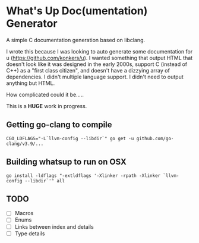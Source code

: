 # What's Up Doc(umentation) Generator

A simple C documentation generation based on libclang.

I wrote this because I was looking to auto generate some documentation for u
(https://github.com/konkers/u).  I wanted something that output HTML that
doesn't look like it was designed in the early 2000s, support C (instead of C++)
as a "first class citizen", and doesn't have a dizzying array of dependencies.
I didn't multiple language support.  I didn't need to output anything but HTML.

How complicated could it be.....

This is a **HUGE** work in progress.

## Getting go-clang to compile
```
CGO_LDFLAGS="-L`llvm-config --libdir`" go get -u github.com/go-clang/v3.9/...
```

## Building whatsup to run on OSX
```
go install -ldflags "-extldflags '-Xlinker -rpath -Xlinker `llvm-config --libdir`'" all
```

## TODO
- [ ] Macros
- [ ] Enums
- [ ] Links between index and details
- [ ] Type details
